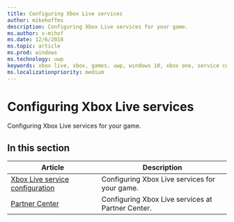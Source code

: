 ```yaml
---
title: Configuring Xbox Live services
author: mikehoffms
description: Configuring Xbox Live services for your game.
ms.author: v-mihof
ms.date: 12/6/2018
ms.topic: article
ms.prod: windows
ms.technology: uwp
keywords: xbox live, xbox, games, uwp, windows 10, xbox one, service configuration
ms.localizationpriority: medium
---
```


# Configuring Xbox Live services

Configuring Xbox Live services for your game.


## In this section

| Article | Description |
|---------|-------------|
| [Xbox Live service configuration](xbox-live-service-configuration.md) | Configuring Xbox Live services for your game. |
| [Partner Center](configure-xbl/windows-dev-center.md) | Configuring Xbox Live services at Partner Center. |
